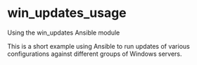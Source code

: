 # win_updates_usage
Using the win_updates Ansible module

   This is a short example using Ansible to run updates of various configurations against different groups of Windows servers.
